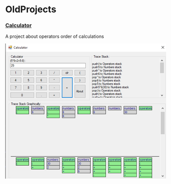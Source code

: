 # OldProjects
### [Calculator](./calculator)
A project about operators order of calculations

![calculator snapshot](./calculator/snapshot.png)

